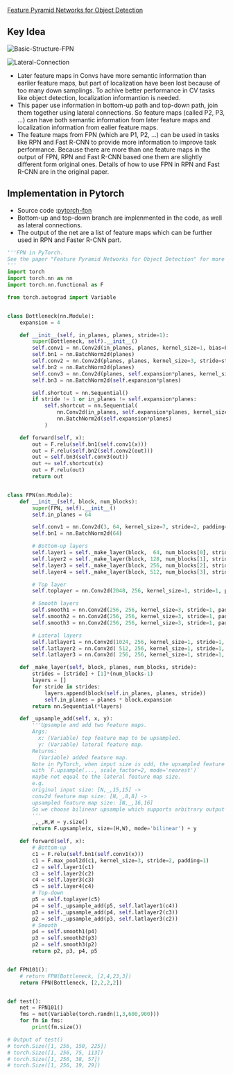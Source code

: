 [Feature Pyramid Networks for Object Detection](https://arxiv.org/abs/1612.03144)

## Key Idea

![Basic-Structure-FPN](http://p3rz3gu1u.bkt.clouddn.com/2018-06-29-Basic-Structure-FPN.png)

![Lateral-Connection](http://p3rz3gu1u.bkt.clouddn.com/2018-06-29-Connection.png)

- Later feature maps in Convs have more semantic information than earlier feature maps, but part of localization have been lost because of too many down samplings. To achive better performance in CV tasks like object detection, localization informantion is needed.
- This paper use information in bottom-up path and top-down path, join them together using lateral connections. So feature maps (called P2, P3, ...) can have both semantic information from later feature maps and localization information from ealier feature maps.
- The feature maps from FPN (which are P1, P2, ...) can be used in tasks like RPN and Fast R-CNN to provide more information to improve task performance. Because there are more than one feature maps in the output of FPN, RPN and Fast R-CNN based one them are slightly different form original ones. Details of how to use FPN in RPN and Fast R-CNN are in the original paper.

## Implementation in Pytorch

- Source code :[pytorch-fpn](https://github.com/kuangliu/pytorch-fpn/blob/master/fpn.py)
- Bottom-up and top-down branch are implenmented in the code, as well as lateral connections.
- The output of the net are a list of feature maps which can be further used in RPN and Faster R-CNN part.

```python
'''FPN in PyTorch.
See the paper "Feature Pyramid Networks for Object Detection" for more details.
'''
import torch
import torch.nn as nn
import torch.nn.functional as F

from torch.autograd import Variable


class Bottleneck(nn.Module):
    expansion = 4

    def __init__(self, in_planes, planes, stride=1):
        super(Bottleneck, self).__init__()
        self.conv1 = nn.Conv2d(in_planes, planes, kernel_size=1, bias=False)
        self.bn1 = nn.BatchNorm2d(planes)
        self.conv2 = nn.Conv2d(planes, planes, kernel_size=3, stride=stride, padding=1, bias=False)
        self.bn2 = nn.BatchNorm2d(planes)
        self.conv3 = nn.Conv2d(planes, self.expansion*planes, kernel_size=1, bias=False)
        self.bn3 = nn.BatchNorm2d(self.expansion*planes)

        self.shortcut = nn.Sequential()
        if stride != 1 or in_planes != self.expansion*planes:
            self.shortcut = nn.Sequential(
                nn.Conv2d(in_planes, self.expansion*planes, kernel_size=1, stride=stride, bias=False),
                nn.BatchNorm2d(self.expansion*planes)
            )

    def forward(self, x):
        out = F.relu(self.bn1(self.conv1(x)))
        out = F.relu(self.bn2(self.conv2(out)))
        out = self.bn3(self.conv3(out))
        out += self.shortcut(x)
        out = F.relu(out)
        return out


class FPN(nn.Module):
    def __init__(self, block, num_blocks):
        super(FPN, self).__init__()
        self.in_planes = 64

        self.conv1 = nn.Conv2d(3, 64, kernel_size=7, stride=2, padding=3, bias=False)
        self.bn1 = nn.BatchNorm2d(64)

        # Bottom-up layers
        self.layer1 = self._make_layer(block,  64, num_blocks[0], stride=1)
        self.layer2 = self._make_layer(block, 128, num_blocks[1], stride=2)
        self.layer3 = self._make_layer(block, 256, num_blocks[2], stride=2)
        self.layer4 = self._make_layer(block, 512, num_blocks[3], stride=2)

        # Top layer
        self.toplayer = nn.Conv2d(2048, 256, kernel_size=1, stride=1, padding=0)  # Reduce channels

        # Smooth layers
        self.smooth1 = nn.Conv2d(256, 256, kernel_size=3, stride=1, padding=1)
        self.smooth2 = nn.Conv2d(256, 256, kernel_size=3, stride=1, padding=1)
        self.smooth3 = nn.Conv2d(256, 256, kernel_size=3, stride=1, padding=1)

        # Lateral layers
        self.latlayer1 = nn.Conv2d(1024, 256, kernel_size=1, stride=1, padding=0)
        self.latlayer2 = nn.Conv2d( 512, 256, kernel_size=1, stride=1, padding=0)
        self.latlayer3 = nn.Conv2d( 256, 256, kernel_size=1, stride=1, padding=0)

    def _make_layer(self, block, planes, num_blocks, stride):
        strides = [stride] + [1]*(num_blocks-1)
        layers = []
        for stride in strides:
            layers.append(block(self.in_planes, planes, stride))
            self.in_planes = planes * block.expansion
        return nn.Sequential(*layers)

    def _upsample_add(self, x, y):
        '''Upsample and add two feature maps.
        Args:
          x: (Variable) top feature map to be upsampled.
          y: (Variable) lateral feature map.
        Returns:
          (Variable) added feature map.
        Note in PyTorch, when input size is odd, the upsampled feature map
        with `F.upsample(..., scale_factor=2, mode='nearest')`
        maybe not equal to the lateral feature map size.
        e.g.
        original input size: [N,_,15,15] ->
        conv2d feature map size: [N,_,8,8] ->
        upsampled feature map size: [N,_,16,16]
        So we choose bilinear upsample which supports arbitrary output sizes.
        '''
        _,_,H,W = y.size()
        return F.upsample(x, size=(H,W), mode='bilinear') + y

    def forward(self, x):
        # Bottom-up
        c1 = F.relu(self.bn1(self.conv1(x)))
        c1 = F.max_pool2d(c1, kernel_size=3, stride=2, padding=1)
        c2 = self.layer1(c1)
        c3 = self.layer2(c2)
        c4 = self.layer3(c3)
        c5 = self.layer4(c4)
        # Top-down
        p5 = self.toplayer(c5)
        p4 = self._upsample_add(p5, self.latlayer1(c4))
        p3 = self._upsample_add(p4, self.latlayer2(c3))
        p2 = self._upsample_add(p3, self.latlayer3(c2))
        # Smooth
        p4 = self.smooth1(p4)
        p3 = self.smooth2(p3)
        p2 = self.smooth3(p2)
        return p2, p3, p4, p5


def FPN101():
    # return FPN(Bottleneck, [2,4,23,3])
    return FPN(Bottleneck, [2,2,2,2])


def test():
    net = FPN101()
    fms = net(Variable(torch.randn(1,3,600,900)))
    for fm in fms:
        print(fm.size())

# Output of test()
# torch.Size([1, 256, 150, 225])
# torch.Size([1, 256, 75, 113])
# torch.Size([1, 256, 38, 57])
# torch.Size([1, 256, 19, 29])

```





